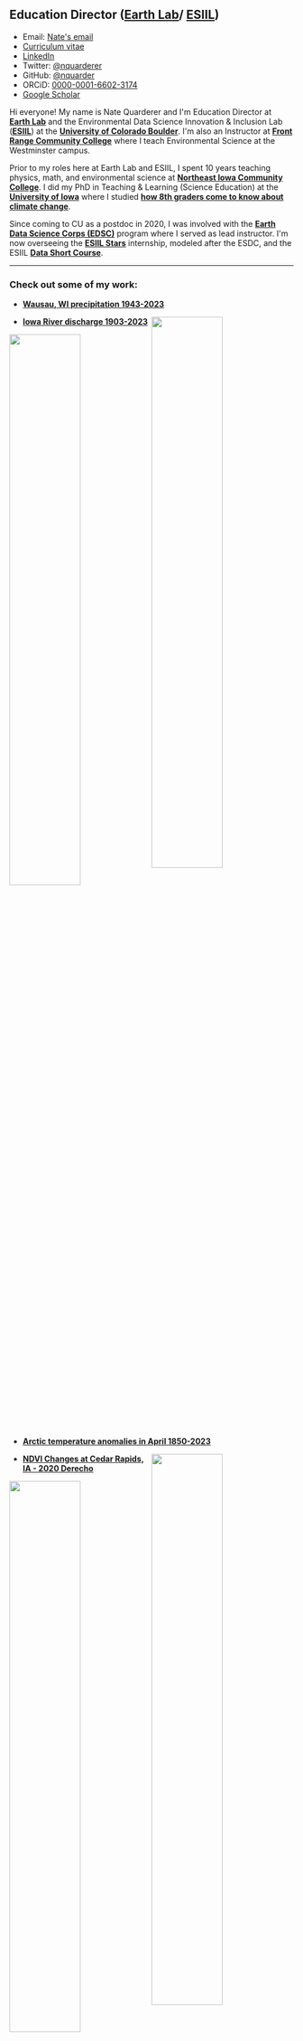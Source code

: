 <!--
## HERE ARE OTHER IMAGES TO USE ##
<img style="float: right;" src="https://earthlab.colorado.edu/sites/default/files/styles/square_med/public/media/image/profile.png?itok=81I5qGge" width="125" height="125">

***

![Nate's profile photo](/img/profile.png)

<img style="float: right;" src="img/profile.png" width="25%">
-->

## Education Director ([Earth Lab](https://earthlab.colorado.edu/our-team/nathan-quarderer)/ [ESIIL](https://esiil.org/our-team))
* Email: <a href="mailto:naqu1888@colorado.edu">Nate's email</a>
* <a href="https://docs.google.com/document/d/1UZNcXSnRnsQ-Uz3WoSa-JrKID7YULzRT/edit?usp=sharing&ouid=114384468148649901473&rtpof=true&sd=true" target="_blank">Curriculum vitae</a>
* <a href="https://www.linkedin.com/in/nathan-quarderer-69726b191/" target="_blank">LinkedIn</a>
* Twitter: <a href="https://twitter.com/nquarderer" target="_blank">@nquarderer</a>
* GitHub: <a href="https://github.com/nquarder" target="_blank">@nquarder</a>
* ORCiD: <a href="https://orcid.org/0000-0001-6602-3174" target="_blank">0000-0001-6602-3174</a>
* <a href="https://scholar.google.com/citations?user=JmH0MMIAAAAJ&hl=en&authuser=1" target="_blank">Google Scholar</a>

Hi everyone! My name is Nate Quarderer and I'm Education Director at <a href="https://earthlab.colorado.edu/" target="_blank">**Earth Lab**</a> and the Environmental Data Science Innovation & Inclusion Lab (<a href="https://esiil.org/" target="_blank">**ESIIL**</a>) at the <a href="https://www.colorado.edu/" target="_blank">**University of Colorado Boulder**</a>. I'm also an Instructor at <a href="https://www.frontrange.edu/index.html" target="_blank">**Front Range Community College**</a> where I teach Environmental Science at the Westminster campus. 

Prior to my roles here at Earth Lab and ESIIL, I spent 10 years teaching physics, math, and environmental science at <a href="https://www.nicc.edu/" target="_blank">**Northeast Iowa Community College**</a>. I did my PhD in Teaching & Learning (Science Education) at the <a href="https://www.uiowa.edu/" target="_blank">**University of Iowa**</a> where I studied <a href="https://iro.uiowa.edu/esploro/outputs/9983949497702771?institution=01IOWA_INST&skipUsageReporting=true&recordUsage=false" target="_blank">**how 8th graders come to know about climate change**</a>. 

Since coming to CU as a postdoc in 2020, I was involved with the <a href="https://earthlab.colorado.edu/edsc" target="_blank">**Earth Data Science Corps (EDSC)**</a> program where I served as lead instructor. I'm now overseeing the <a href="https://esiil.org/esiil-stars" target="_blank">**ESIIL Stars**</a> internship, modeled after the ESDC, and the ESIIL <a href="https://esiil.org/data-short-course" target="_blank">**Data Short Course**</a>.

***

### Check out some of my work:
* [**Wausau, WI precipitation 1943-2023**](https://nquarder.github.io/notebooks/wausau-precip.html)
<img style="float: right;" src="/img/wausau-precip.png" height="50%">

* [**Iowa River discharge 1903-2023**](https://nquarder.github.io/notebooks/08-iowa-flood.html)
<img style="float: right;" src="/img/ia-river-discharge.png" height="50%">

* [**Arctic temperature anomalies in April 1850-2023**](https://nquarder.github.io/notebooks/arctic-temp-april.html)
<img style="float: right;" src="/img/arctic-temperature-anomaly.png" height="50%">

* [**NDVI Changes at Cedar Rapids, IA - 2020 Derecho**](https://github.com/nquarder/nquarder.github.io/blob/main/notebooks/cr-derecho.ipynb)
<img style="float: right;" src="/img/cr-derecho.png" height="50%">

* [**NDVI Changes at Newbold, WI - 2010-2022**](https://github.com/nquarder/nquarder.github.io/blob/main/notebooks/newbold-ndvi.ipynb)
<img style="float: right;" src="/img/newbold-ndvi.png" height="50%">

* [**NDVI Changes at Federally Administered Tribal Area, Pakistan - 2019-2023**](https://nquarder.github.io/notebooks/2021-pakistan-fires.html)
<img style="float: right;" src="/img/fata-ndvi.png" height="50%">

* [**NDVI Changes at Newbold, WI - 2010-2022**](https://github.com/nquarder/nquarder.github.io/blob/main/notebooks/newbold-ndvi.ipynb)
<img style="float: right;" src="/img/newbold-ndvi.png" height="50%">

* [**Landuse at Puerto Asís, Colombia 2002**](https://github.com/earthlab-education/04-geopark-raster-data/blob/main/notebooks/04-geopark-raster-data-solutions.ipynb)
<img style="float: right;" src="/img/puerto-asis-landcover-2002.png" height="50%">

* [**July high temperatures Danmarkshavn, Greenland (1983-2024)**](https://github.com/nquarder/nquarder.github.io/blob/main/notebooks/ncei-api-demo.ipynb)
<img style="float: right;" src="/img/greenland-july-temps.png" height="50%">

* [**Interactive map of Kirkwood Community College in Cedar Rapids, IA**](https://nquarder.github.io/notebooks/first-map.html)
<embed type="text/html" src="/img/cr.html" width="600" height="600">

* [**Annual Mean Temperature, Boulder, CO 1983-2023**](https://nquarder.github.io/notebooks/01-time-series-boulder.html)
<img style="float: right;" src="img/boulder-temp.png" height="50%">

* [**Annual Mean Temperature, Cedar Rapids, IA 1920-2020**](https://nquarder.github.io/notebooks/01-time-series-cedar-rapids.html)
<img style="float: right;" src="img/cr-temp.png" height="50%">

* [**Annual Mean Temperature, Iowa City, IA 1893-2025**](https://github.com/cu-esiil-edu/01-climate-nquarder/blob/main/notebooks/climate-98-download.ipynb)
<img style="float: right;" src="img/ic_ann_plot.html" height="50%">



